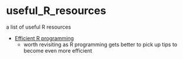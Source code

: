 # useful_R_resources
a list of useful R resources

- [Efficient R programming](https://csgillespie.github.io/efficientR/)
    + worth revisiting as R programming gets better to pick up tips to become even more efficient
